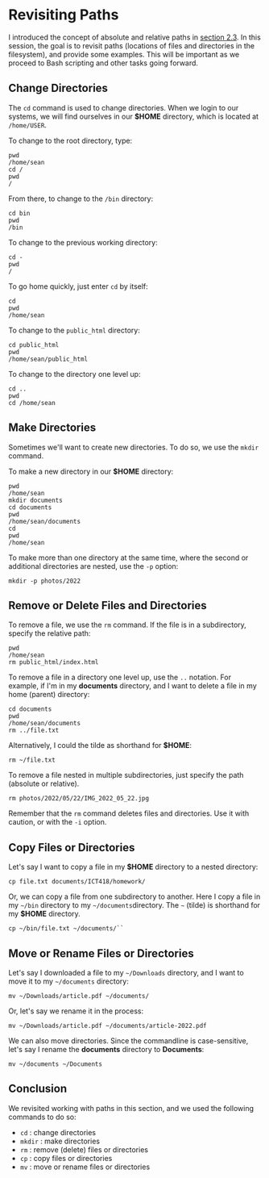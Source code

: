 # Revisiting Paths

I introduced the concept of absolute and relative paths
in [section 2.3](03-filesystem-file-management.html).
In this session, the goal is to revisit paths
(locations of files and directories in the filesystem),
and provide some examples.
This will be important as we proceed to Bash scripting
and other tasks going forward.

## Change Directories

The ``cd`` command is used to change directories.
When we login to our systems,
we will find ourselves in our **$HOME** directory,
which is located at ``/home/USER``.

To change to the root directory, type:

```
pwd
/home/sean
cd /
pwd
/
```

From there, to change to the ``/bin`` directory:

```
cd bin
pwd
/bin
```

To change to the previous working directory:

```
cd -
pwd
/
```

To go home quickly, just enter ``cd`` by itself:

```
cd
pwd
/home/sean
```

To change to the ``public_html`` directory:

```
cd public_html
pwd
/home/sean/public_html
```

To change to the directory one level up:

```
cd ..
pwd
cd /home/sean
```

## Make Directories

Sometimes we'll want to create new directories.
To do so, we use the ``mkdir`` command.

To make a new directory in our **$HOME** directory:

```
pwd
/home/sean
mkdir documents
cd documents
pwd
/home/sean/documents
cd
pwd
/home/sean
```

To make more than one directory at the same time,
where the second or additional directories are nested,
use the ``-p`` option:

```
mkdir -p photos/2022
```

## Remove or Delete Files and Directories

To remove a file, we use the ``rm`` command.
If the file is in a subdirectory,
specify the relative path:

```
pwd
/home/sean
rm public_html/index.html
```

To remove a file in a directory one level up,
use the ``..`` notation.
For example, if I'm in my **documents** directory,
and I want to delete a file in my home (parent) directory:

```
cd documents
pwd
/home/sean/documents
rm ../file.txt
```

Alternatively, I could the tilde as shorthand for **$HOME**:

```
rm ~/file.txt
```

To remove a file nested in multiple subdirectories,
just specify the path (absolute or relative).

```
rm photos/2022/05/22/IMG_2022_05_22.jpg
```

Remember that the ``rm`` command deletes files and directories.
Use it with caution,
or with the ``-i`` option.

## Copy Files or Directories

Let's say I want to copy a file in my **$HOME** directory
to a nested directory:

```
cp file.txt documents/ICT418/homework/
```

Or, we can copy a file from one subdirectory to another.
Here I copy a file in my ``~/bin`` directory
to my ``~/documents``directory.
The ``~`` (tilde) is shorthand for my **$HOME** directory.

```
cp ~/bin/file.txt ~/documents/``
```

## Move or Rename Files or Directories

Let's say I downloaded a file to my ``~/Downloads`` directory,
and I want to move it to my ``~/documents`` directory:

```
mv ~/Downloads/article.pdf ~/documents/
```

Or, let's say we rename it in the process:

```
mv ~/Downloads/article.pdf ~/documents/article-2022.pdf
```

We can also move directories.
Since the commandline is case-sensitive,
let's say I rename the **documents** directory
to **Documents**:

```
mv ~/documents ~/Documents
```

## Conclusion

We revisited working with paths in this section,
and we used the following commands to do so:

- ``cd`` : change directories
- ``mkdir`` : make directories
- ``rm`` : remove (delete) files or directories
- ``cp`` : copy files or directories
- ``mv`` : move or rename files or directories
